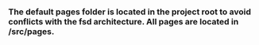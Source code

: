 ### The default pages folder is located in the project root to avoid conflicts with the fsd architecture. All pages are located in /src/pages.
